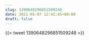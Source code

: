 ```yaml
---
slug: 1390648296851509248
date: 2021-05-07 12:42:45+00:00
draft: false
---
```


{{< tweet 1390648296851509248 >}}
